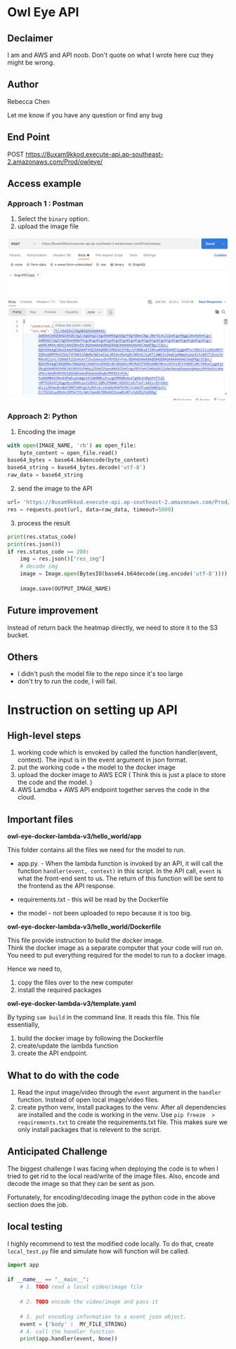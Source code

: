 # Owl Eye API 

## Declaimer

I am and AWS and API noob. Don't quote on what I wrote here cuz they might be wrong. 

## Author 
Rebecca Chen

Let me know if you have any question or find any bug

## End Point 
POST https://8uxam9kkod.execute-api.ap-southeast-2.amazonaws.com/Prod/owleye/

## Access example 

### Approach 1 : Postman 
1. Select the `binary` option. 
2. upload the image file 

![image info](./owl-eye-docker-lambda-v3/postman_example.jpg)

### Approach 2: Python 
1. Encoding the image 
```python 
with open(IMAGE_NAME, 'rb') as open_file:
    byte_content = open_file.read()
base64_bytes = base64.b64encode(byte_content)
base64_string = base64_bytes.decode('utf-8')
raw_data = base64_string
```
2. send the image to the API 
```python 
url= 'https://8uxam9kkod.execute-api.ap-southeast-2.amazonaws.com/Prod/owleye/'
res = requests.post(url, data=raw_data, timeout=5000)
```

3. process the result 
```python 
print(res.status_code)
print(res.json())
if res.status_code == 200:
    img = res.json()["res_img"]
    # decode img
    image = Image.open(BytesIO(base64.b64decode(img.encode('utf-8'))))

    image.save(OUTPUT_IMAGE_NAME)
```

## Future improvement 
Instead of return back the heatmap directly, we need to store it to the S3 bucket. 

## Others 
* I didn't push the model file to the repo since it's too large 
* don't try to run the code, I will fail. 


# Instruction on setting up API 
## High-level steps 
1. working code which is envoked by called the function handler(event, context). The input is in the event argument in json format.  
2. put the working code + the model to the docker image 
3. upload the docker image to AWS ECR ( Think this is just a place to store the code and the model. ) 
4. AWS Lamdba + AWS API endpoint together serves the code in the cloud. 

## Important files 
**owl-eye-docker-lambda-v3/hello_world/app**

This folder contains all the files we need for the model to run. 
* app.py. -  When the lambda function is invoked by an API, it will call the function `handler(event, context)` in this script. 
In the API call,  `event` is what the front-end sent to us. The return of this function will be sent to the frontend as the API response. 

* requirements.txt - this will be read by the Dockerfile

* the model - not been uploaded to repo because it is too big. 



**owl-eye-docker-lambda-v3/hello_world/Dockerfile**


This file provide instruction to build the docker image.  
Think the docker image as a separate computer that your code will run on. You need to put everything required for the model to run to a docker image. 

Hence we need to, 
1. copy the files over to the new computer 
2. install the required packages 

**owl-eye-docker-lambda-v3/template.yaml** 

By typing `sam build` in the command line. It reads this file. 
This file essentially,
1. build the docker image by following the Dockerfile 
2. create/update the lambda function 
3. create the API endpoint. 

## What to do with the code 
1. Read the input image/video through the `event` argument in the `handler` function. Instead of open local image/video files. 
2. create python venv, install packages to the venv. After all dependencies are installed and the code is working in the venv. 
Use `pip freeze  > requirements.txt` to create the requirements.txt file. 
This makes sure we only install packages that is relevent to the script.  

## Anticipated Challenge

The biggest challenge I was facing when deploying the code is to when I tried to get rid to the local read/write of the image files. Also, encode and decode the image so that they can be sent as json. 

Fortunately, for encoding/decoding image the python code in the above section does the job. 

## local testing 

I highly recommend to test the modified code locally. 
To do that, create `local_test.py` file and simulate how will function will be called. 
```python
import app

if __name__ == "__main__":
    # 1. TODO read a local video/image file

    # 2. TODO encode the video/image and pass it

    # 3. put encoding information to a event json object. 
    event = {'body' :  MY_FILE_STRING}
    # 4. call the handler function 
    print(app.handler(event, None))

```

